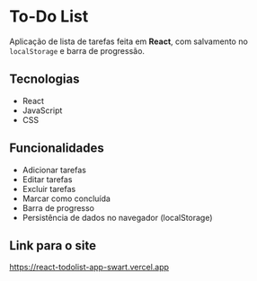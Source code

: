 # To-Do List
Aplicação de lista de tarefas feita em **React**, com salvamento no `localStorage` e barra de progressão.

## Tecnologias
- React
- JavaScript 
- CSS

## Funcionalidades
- Adicionar tarefas
- Editar tarefas
- Excluir tarefas
- Marcar como concluída
- Barra de progresso 
- Persistência de dados no navegador (localStorage)

## Link para o site
https://react-todolist-app-swart.vercel.app
